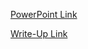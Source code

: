 [PowerPoint
Link](https://docs.google.com/presentation/d/1L53JyFHOltIiIblEvcaHCJ8TudRmyj8pjw_t7Z8FjOU/edit?usp=sharing)

[Write-Up
Link](https://docs.google.com/document/d/161sutAh_IJN1ftDfkV1AbyHRFotuFONe/edit?usp=sharing&ouid=106611771817093286604&rtpof=true&sd=true)
